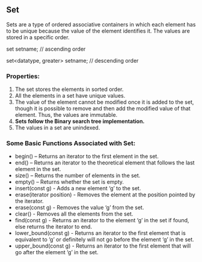 ## Set
Sets are a type of ordered associative containers in which each element has to be unique because the value of the element identifies it. The values are stored in a specific order. 

set<datatype> setname; // ascending order

set<datatype, greater<datatype>> setname; // descending order

### Properties:
<ol>
<li>The set stores the elements in sorted order.</li>
<li>All the elements in a set have unique values.</li>
<li>The value of the element cannot be modified once it is added to the set, though it is possible to remove and then add the modified value of that element. Thus, the values are immutable.</li>
<li><b>Sets follow the Binary search tree implementation.</b></li>
<li>The values in a set are unindexed.</li>
</ol>

### Some Basic Functions Associated with Set: 
<ul>
<li>begin() – Returns an iterator to the first element in the set.</li>
<li>end() – Returns an iterator to the theoretical element that follows the last element in the set.</li>
<li>size() – Returns the number of elements in the set.</li>
<li>empty() – Returns whether the set is empty.</li>
<li>insert(const g) - Adds a new element ‘g’ to the set.</li>
<li>erase(iterator position) - Removes the element at the position pointed by the iterator.</li>
<li>erase(const g) - Removes the value ‘g’ from the set.</li>
<li>clear() - Removes all the elements from the set.</li>
<li>find(const g) - Returns an iterator to the element ‘g’ in the set if found, else returns the iterator to end.</li>
<li>lower_bound(const g) - Returns an iterator to the first element that is equivalent to ‘g’ or definitely will not go before the element ‘g’ in the set.</li>
<li>upper_bound(const g) - Returns an iterator to the first element that will go after the element ‘g’ in the set.</li>
</ul>
